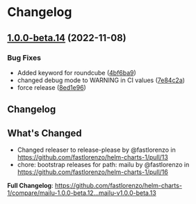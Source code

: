 # Changelog

## [1.0.0-beta.14](https://github.com/fastlorenzo/helm-charts-1/compare/mailu-1.0.0-beta.13...mailu-v1.0.0-beta.14) (2022-11-08)


### Bug Fixes

* Added keyword for roundcube ([4bf6ba9](https://github.com/fastlorenzo/helm-charts-1/commit/4bf6ba9d8e116d0da959e9df79230454fe3d6e12))
* changed debug mode to WARNING in CI values ([7e84c2a](https://github.com/fastlorenzo/helm-charts-1/commit/7e84c2ac3a72ce84b94ed8addafb9dcce9db02ba))
* force release ([8ed1e96](https://github.com/fastlorenzo/helm-charts-1/commit/8ed1e9638e38f76521473a965b91e1f954400eb4))

## Changelog

## What's Changed
* Changed releaser to release-please by @fastlorenzo in https://github.com/fastlorenzo/helm-charts-1/pull/13
* chore: bootstrap releases for path: mailu by @fastlorenzo in https://github.com/fastlorenzo/helm-charts-1/pull/16


**Full Changelog**: https://github.com/fastlorenzo/helm-charts-1/compare/mailu-1.0.0-beta.12...mailu-v1.0.0-beta.13
